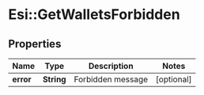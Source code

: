 # Esi::GetWalletsForbidden

## Properties
Name | Type | Description | Notes
------------ | ------------- | ------------- | -------------
**error** | **String** | Forbidden message | [optional] 


